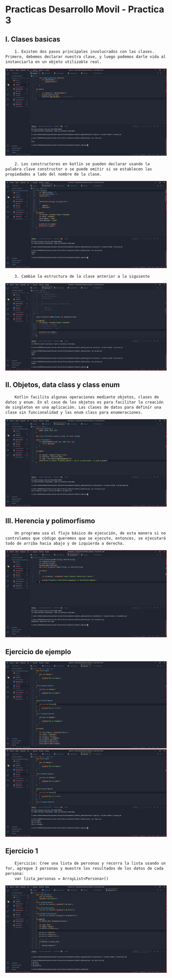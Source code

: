 # Practicas Desarrollo Movil - Practica 3

## I. Clases basicas

        1. Existen dos pasos principales involucrados con las clases. Primero, debemos declarar nuestra clase, y luego podemos darle vida al instanciarla en un objeto utilizable real.
<img src="Medios\1.PNG"/>

        2. Los constructores en kotlin se pueden declarar usando la palabra clave constructor o se puede omitir si se establecen las propiedades a lado del nombre de la clase.

<img src="Medios\2.PNG"/>

        3. Cambie la estructura de la clase anterior a la siguiente
<img src="Medios\3.PNG"/>

## II. Objetos, data class y class enum

        Kotlin facilita algunas operaciones mediante objetos, clases de datos y enum. En el caso de los objetos es para facilitar la creación de singleton en una aplicación. Las clases de datos para definir una clase sin funcionalidad y las enum class para enumeraciones.

<img src="Medios\4.PNG"/>

## III. Herencia y polimorfismo

        Un programa usa el flujo básico de ejecución, de esta manera si no controlamos que código queremos que se ejecute, entonces, se ejecutará todo de arriba hacia abajo y de izquierda a derecha.

 <img src="Medios\5.PNG"/>

 ## Ejercicio de ejemplo

<img src="Medios\6.PNG"/>
<img src="Medios\7.PNG"/>

## Ejercicio 1

        Ejercicio: Cree una lista de personas y recorra la lista usando un for, agregue 3 personas y muestre los resultados de los datos de cada persona:
        var lista_personas = ArrayList<Persona>()

<img src="Medios\8.PNG"/>



